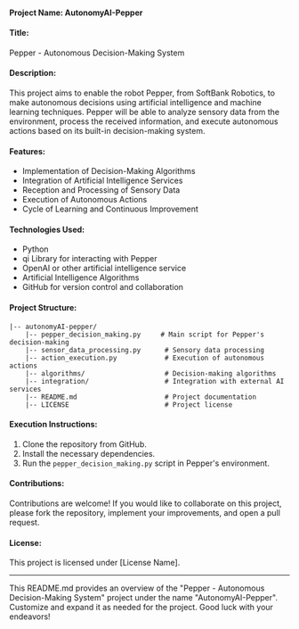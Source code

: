 

#### Project Name: AutonomyAI-Pepper

#### Title:
Pepper - Autonomous Decision-Making System

#### Description:
This project aims to enable the robot Pepper, from SoftBank Robotics, to make autonomous decisions using artificial intelligence and machine learning techniques. Pepper will be able to analyze sensory data from the environment, process the received information, and execute autonomous actions based on its built-in decision-making system.

#### Features:
- Implementation of Decision-Making Algorithms
- Integration of Artificial Intelligence Services
- Reception and Processing of Sensory Data
- Execution of Autonomous Actions
- Cycle of Learning and Continuous Improvement

#### Technologies Used:
- Python
- qi Library for interacting with Pepper
- OpenAI or other artificial intelligence service
- Artificial Intelligence Algorithms
- GitHub for version control and collaboration

#### Project Structure:
```
|-- autonomyAI-pepper/
    |-- pepper_decision_making.py     # Main script for Pepper's decision-making
    |-- sensor_data_processing.py      # Sensory data processing
    |-- action_execution.py            # Execution of autonomous actions
    |-- algorithms/                    # Decision-making algorithms
    |-- integration/                   # Integration with external AI services
    |-- README.md                      # Project documentation
    |-- LICENSE                        # Project license
```

#### Execution Instructions:
1. Clone the repository from GitHub.
2. Install the necessary dependencies.
3. Run the `pepper_decision_making.py` script in Pepper's environment.

#### Contributions:
Contributions are welcome! If you would like to collaborate on this project, please fork the repository, implement your improvements, and open a pull request.

#### License:
This project is licensed under [License Name].

---

This README.md provides an overview of the "Pepper - Autonomous Decision-Making System" project under the name "AutonomyAI-Pepper". Customize and expand it as needed for the project. Good luck with your endeavors!
